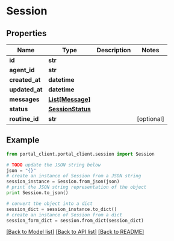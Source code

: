 # Session


## Properties
Name | Type | Description | Notes
------------ | ------------- | ------------- | -------------
**id** | **str** |  | 
**agent_id** | **str** |  | 
**created_at** | **datetime** |  | 
**updated_at** | **datetime** |  | 
**messages** | [**List[Message]**](Message.md) |  | 
**status** | [**SessionStatus**](SessionStatus.md) |  | 
**routine_id** | **str** |  | [optional] 

## Example

```python
from portal_client.portal_client.session import Session

# TODO update the JSON string below
json = "{}"
# create an instance of Session from a JSON string
session_instance = Session.from_json(json)
# print the JSON string representation of the object
print Session.to_json()

# convert the object into a dict
session_dict = session_instance.to_dict()
# create an instance of Session from a dict
session_form_dict = session.from_dict(session_dict)
```
[[Back to Model list]](../README.md#documentation-for-models) [[Back to API list]](../README.md#documentation-for-api-endpoints) [[Back to README]](../README.md)


